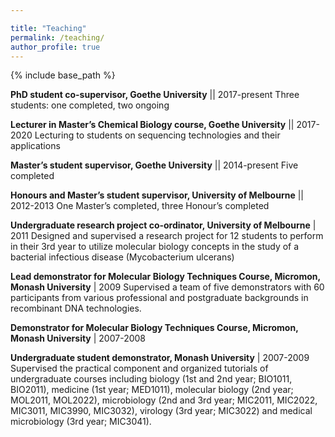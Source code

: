 ```yaml
---

title: "Teaching"
permalink: /teaching/
author_profile: true
---
```


{% include base_path %}

**PhD student co-supervisor, Goethe University** || 2017-present
  Three students: one completed, two ongoing

**Lecturer in Master’s Chemical Biology course, Goethe University** || 2017-2020
Lecturing to students on sequencing technologies and their applications

**Master’s student supervisor, Goethe University** || 2014-present
Five completed		

**Honours and Master’s student supervisor, University of Melbourne** || 2012-2013
One Master’s completed, three Honour’s completed

**Undergraduate research project co-ordinator, University of Melbourne** | 2011
Designed and supervised a research project for 12 students to perform in their 3rd year to utilize molecular biology concepts in the study of a bacterial infectious disease (Mycobacterium ulcerans)

**Lead demonstrator for Molecular Biology Techniques Course, Micromon, Monash University** | 2009
Supervised a team of five demonstrators with 60 participants from various professional and postgraduate backgrounds in recombinant DNA technologies.

**Demonstrator for Molecular Biology Techniques Course, Micromon, Monash University** | 2007-2008

**Undergraduate student demonstrator, Monash University** | 2007-2009
Supervised the practical component and organized tutorials of undergraduate courses including biology (1st and 2nd year; BIO1011, BIO2011), medicine (1st year; MED1011), molecular biology (2nd year; MOL2011, MOL2022), microbiology (2nd and 3rd year; MIC2011, MIC2022, MIC3011, MIC3990, MIC3032), virology (3rd year; MIC3022) and medical microbiology (3rd year; MIC3041).

